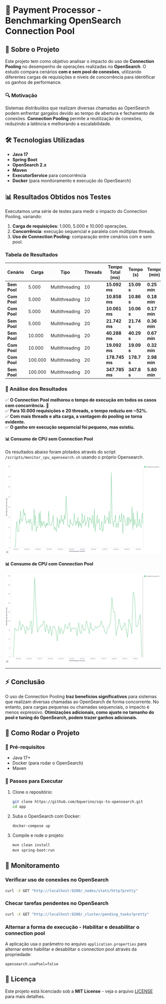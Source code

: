 # 🚀 Payment Processor - Benchmarking OpenSearch Connection Pool

## 📌 Sobre o Projeto
Este projeto tem como objetivo analisar o impacto do uso de **Connection Pooling** no desempenho de operações realizadas no **OpenSearch**. O estudo compara cenários **com e sem pool de conexões**, utilizando diferentes cargas de requisições e níveis de concorrência para identificar os ganhos de performance.

### 🔍 **Motivação**
Sistemas distribuídos que realizam diversas chamadas ao OpenSearch podem enfrentar gargalos devido ao tempo de abertura e fechamento de conexões. **Connection Pooling** permite a reutilização de conexões, reduzindo a latência e melhorando a escalabilidade.

## 🛠️ **Tecnologias Utilizadas**
- **Java 17**
- **Spring Boot**
- **OpenSearch 2.x**
- **Maven**
- **ExecutorService** para concorrência
- **Docker** (para monitoramento e execução do OpenSearch)

## 📊 **Resultados Obtidos nos Testes**
Executamos uma série de testes para medir o impacto do Connection Pooling, variando:
1. **Carga de requisições**: 1.000, 5.000 e 10.000 operações.
2. **Concorrência**: execução sequencial e paralela com múltiplas threads.
3. **Uso de Connection Pooling**: comparação entre cenários com e sem pool.

### **Tabela de Resultados**

| Cenário                 | Carga   | Tipo             | Threads | Tempo Total (ms) | Tempo (s)   | Tempo (min)  |
|-------------------------|---------|-----------------|---------|-----------------|-------------|--------------|
| **Sem Pool**           | 5.000   | Multithreading  | 10      | **15.092 ms**   | **15.09 s** | **0.25 min** |
| **Com Pool**           | 5.000   | Multithreading  | 10      | **10.858 ms**   | **10.86 s** | **0.18 min** |
| **Com Pool**           | 5.000   | Multithreading  | 20      | **10.061 ms**   | **10.06 s** | **0.17 min** |
| **Sem Pool**           | 5.000   | Multithreading  | 20      | **21.742 ms**   | **21.74 s** | **0.36 min** |
| **Sem Pool**           | 10.000  | Multithreading  | 20      | **40.288 ms**   | **40.29 s** | **0.67 min** |
| **Com Pool**           | 10.000  | Multithreading  | 20      | **19.092 ms**   | **19.09 s** | **0.32 min** |
| **Com Pool**           | 100.000 | Multithreading  | 20      | **178.745 ms**  | **178.7 s** | **2.98 min** |
| **Sem Pool**           | 100.000 | Multithreading  | 20      | **347.785 ms**  | **347.8 s** | **5.80 min** |
### **📌 Análise dos Resultados**
✅ **O Connection Pool melhorou o tempo de execução em todos os casos com concorrência.** 🚀  
✅ **Para 10.000 requisições e 20 threads, o tempo reduziu em ~52%.**  
✅ **Com mais threads e alta carga, a vantagem do pooling se torna evidente.**  
✅ **O ganho em execução sequencial foi pequeno, mas existiu.**

#### **📊 Consumo de CPU sem Connection Pool**

Os resultados abaixo foram plotados através do script `/scripts/monitor_cpu_opensearch.sh` usando o próprio Opensearch.

![Sem Connection Pool](results/without-connection-pool.png)

#### **📊 Consumo de CPU com Connection Pool**
![Com Connection Pool](results/with-connection-pool.png)

---

## ⚡ **Conclusão**
O uso de Connection Pooling **traz benefícios significativos** para sistemas que realizam diversas chamadas ao OpenSearch de forma concorrente. No entanto, para cargas pequenas ou chamadas sequenciais, o impacto é menos expressivo. **Otimizações adicionais, como ajuste no tamanho do pool e tuning do OpenSearch, podem trazer ganhos adicionais.**

## 🚀 **Como Rodar o Projeto**
### 📌 **Pré-requisitos**
- Java 17+
- Docker (para rodar o OpenSearch)
- Maven

### 📌 **Passos para Executar**
1. Clone o repositório:
   ```sh
   git clone https://github.com/bquerino/sqs-to-opensearch.git
   cd app
   ```
2. Suba o OpenSearch com Docker:
   ```sh
   docker-compose up
   ```
3. Compile e rode o projeto:
   ```sh
   mvn clean install
   mvn spring-boot:run
   ```
   
## 📌 **Monitoramento**
### **Verificar uso de conexões no OpenSearch**
```sh
curl -X GET "http://localhost:9200/_nodes/stats/http?pretty"
```

### **Checar tarefas pendentes no OpenSearch**
```sh
curl -X GET "http://localhost:9200/_cluster/pending_tasks?pretty"
```

### **Alternar a forma de execução - Habilitar e desabilitar o connection pool**

A aplicação usa o parâmetro no arquivo `application.properties` para alternar entre habilitar e desabilitar o connection pool através da propriedade:

```properties
opensearch.usePool=false
```

## 📜 **Licença**
Este projeto está licenciado sob a **MIT License** - veja o arquivo [LICENSE](LICENSE) para mais detalhes.

